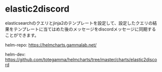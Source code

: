 # elastic2discord

elasticsearchのクエリとjinja2のテンプレートを設定して、設定したクエリの結果をテンプレートに当てはめた後のメッセージをdiscordメッセージに同期することができます。

helm-repo: https://helmcharts.gammalab.net/

helm-dev: https://github.com/totegamma/helmcharts/tree/master/charts/elastic2discord
